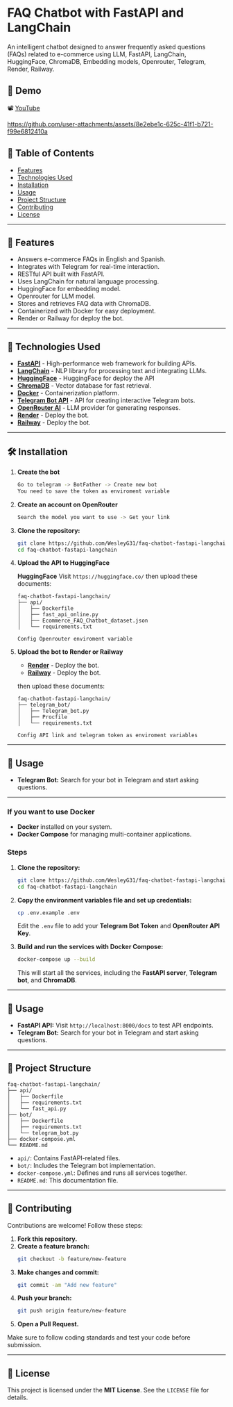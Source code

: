# FAQ Chatbot with FastAPI and LangChain

An intelligent chatbot designed to answer frequently asked questions (FAQs) related to e-commerce using LLM, FastAPI, LangChain, HuggingFace, ChromaDB, Embedding models, Openrouter, Telegram, Render, Railway.


## 📌 Demo

📽️ [YouTube](https://youtu.be/lyczfYr9RmE)


https://github.com/user-attachments/assets/8e2ebe1c-625c-41f1-b721-f99e6812410a


## 📌 Table of Contents

- [Features](#features)
- [Technologies Used](#technologies-used)
- [Installation](#installation)
- [Usage](#usage)
- [Project Structure](#project-structure)
- [Contributing](#contributing)
- [License](#license)

---

## 🚀 Features

- Answers e-commerce FAQs in English and Spanish.
- Integrates with Telegram for real-time interaction.
- RESTful API built with FastAPI.
- Uses LangChain for natural language processing.
- HuggingFace for embedding model.
- Openrouter for LLM model.
- Stores and retrieves FAQ data with ChromaDB.
- Containerized with Docker for easy deployment.
- Render or Railway for deploy the bot.

---

## 🔧 Technologies Used

- [**FastAPI**](https://fastapi.tiangolo.com/) - High-performance web framework for building APIs.
- [**LangChain**](https://langchain.com/) - NLP library for processing text and integrating LLMs.
- [**HuggingFace**](https://huggingface.co/) - HuggingFace for deploy the API
- [**ChromaDB**](https://www.chromadb.com/) - Vector database for fast retrieval.
- [**Docker**](https://www.docker.com/) - Containerization platform.
- [**Telegram Bot API**](https://core.telegram.org/bots/api) - API for creating interactive Telegram bots.
- [**OpenRouter AI**](https://openrouter.ai/) - LLM provider for generating responses.
- [**Render**](https://render.com/) - Deploy the bot.
- [**Railway**](https://railway.com/) - Deploy the bot.
---

## 🛠 Installation


1. **Create the bot**

   ```bash
   Go to telegram -> BotFather -> Create new bot
   You need to save the token as enviroment variable
   ```


2. **Create an account on OpenRouter**

   ```bash
   Search the model you want to use -> Get your link 
   ```


3. **Clone the repository:**

   ```bash
   git clone https://github.com/WesleyG31/faq-chatbot-fastapi-langchain.git
   cd faq-chatbot-fastapi-langchain
   ```


3. **Upload the API to HuggingFace**

   **HuggingFace** Visit `https://huggingface.co/` then upload these documents:

    ```
    faq-chatbot-fastapi-langchain/
    ├── api/
    │   ├── Dockerfile
    │   ├── fast_api_online.py
    │   ├── Ecommerce_FAQ_Chatbot_dataset.json
    │   └── requirements.txt

    Config Openrouter enviroment variable
    ```


4. **Upload the bot to Render or Railway**

   - [**Render**](https://render.com/) - Deploy the bot.
   - [**Railway**](https://railway.com/) - Deploy the bot.
    
    then upload these documents:

    ```
    faq-chatbot-fastapi-langchain/
    ├── telegram_bot/
    │   ├── Telegram_bot.py
    │   ├── Procfile
    │   └── requirements.txt

    Config API link and telegram token as enviroment variables
    ```


---

## 📌 Usage

- **Telegram Bot:** Search for your bot in Telegram and start asking questions.

---


### If you want to use Docker

- **Docker** installed on your system.
- **Docker Compose** for managing multi-container applications.

### Steps

1. **Clone the repository:**

   ```bash
   git clone https://github.com/WesleyG31/faq-chatbot-fastapi-langchain.git
   cd faq-chatbot-fastapi-langchain
   ```

2. **Copy the environment variables file and set up credentials:**

   ```bash
   cp .env.example .env
   ```

   Edit the `.env` file to add your **Telegram Bot Token** and **OpenRouter API Key**.

3. **Build and run the services with Docker Compose:**

   ```bash
   docker-compose up --build
   ```

   This will start all the services, including the **FastAPI server**, **Telegram bot**, and **ChromaDB**.

---

## 📌 Usage

- **FastAPI API:** Visit `http://localhost:8000/docs` to test API endpoints.
- **Telegram Bot:** Search for your bot in Telegram and start asking questions.

---

## 📂 Project Structure

```
faq-chatbot-fastapi-langchain/
├── api/
│   ├── Dockerfile
│   ├── requirements.txt
│   └── fast_api.py
├── bot/
│   ├── Dockerfile
│   ├── requirements.txt
│   └── telegram_bot.py
├── docker-compose.yml
└── README.md
```

- `api/`: Contains FastAPI-related files.
- `bot/`: Includes the Telegram bot implementation.
- `docker-compose.yml`: Defines and runs all services together.
- `README.md`: This documentation file.

---

## 🤝 Contributing

Contributions are welcome! Follow these steps:

1. **Fork this repository.**
2. **Create a feature branch:**
   ```bash
   git checkout -b feature/new-feature
   ```
3. **Make changes and commit:**
   ```bash
   git commit -am "Add new feature"
   ```
4. **Push your branch:**
   ```bash
   git push origin feature/new-feature
   ```
5. **Open a Pull Request.**

Make sure to follow coding standards and test your code before submission.

---

## 📜 License

This project is licensed under the **MIT License**. See the `LICENSE` file for details.

